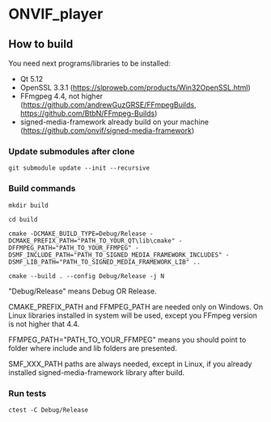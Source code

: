 # ONVIF_player


## How to build
You need next programs/libraries to be installed:
- Qt 5.12
- OpenSSL 3.3.1 (https://slproweb.com/products/Win32OpenSSL.html)
- FFmgpeg 4.4, not higher (https://github.com/andrewGuzGRSE/FFmpegBuilds, https://github.com/BtbN/FFmpeg-Builds)
- signed-media-framework already build on your machine (https://github.com/onvif/signed-media-framework)

### Update submodules after clone
```
git submodule update --init --recursive
```

### Build commands
```
mkdir build

cd build

cmake -DCMAKE_BUILD_TYPE=Debug/Release -DCMAKE_PREFIX_PATH="PATH_TO_YOUR_QT\lib\cmake" -DFFMPEG_PATH="PATH_TO_YOUR_FFMPEG" -DSMF_INCLUDE_PATH="PATH_TO_SIGNED_MEDIA_FRAMEWORK_INCLUDES" -DSMF_LIB_PATH="PATH_TO_SIGNED_MEDIA_FRAMEWORK_LIB" ..

cmake --build . --config Debug/Release -j N
```
"Debug/Release" means Debug OR Release.

CMAKE_PREFIX_PATH and FFMPEG_PATH are needed only on Windows. On Linux libraries installed in system will be used, except you FFmpeg version is not higher that 4.4.

FFMPEG_PATH="PATH_TO_YOUR_FFMPEG" means you should point to folder where include and lib folders are presented.

SMF_XXX_PATH paths are always needed, except in Linux, if you already installed signed-media-framework library after build.


### Run tests
```
ctest -C Debug/Release
```
